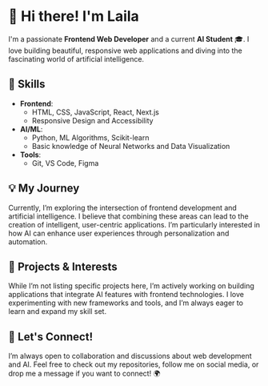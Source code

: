 # 👋 Hi there! I'm Laila

I'm a passionate **Frontend Web Developer** and a current **AI Student** 🎓. I love building beautiful, responsive web applications and diving into the fascinating world of artificial intelligence.

## 🌟 Skills
- **Frontend**: 
  - HTML, CSS, JavaScript, React, Next.js
  - Responsive Design and Accessibility
- **AI/ML**: 
  - Python, ML Algorithms, Scikit-learn
  - Basic knowledge of Neural Networks and Data Visualization
- **Tools**: 
  - Git, VS Code, Figma

## 💡 My Journey
Currently, I’m exploring the intersection of frontend development and artificial intelligence. I believe that combining these areas can lead to the creation of intelligent, user-centric applications. I’m particularly interested in how AI can enhance user experiences through personalization and automation.

## 🚀 Projects & Interests
While I’m not listing specific projects here, I’m actively working on building applications that integrate AI features with frontend technologies. I love experimenting with new frameworks and tools, and I’m always eager to learn and expand my skill set.

## 💬 Let's Connect!
I’m always open to collaboration and discussions about web development and AI. Feel free to check out my repositories, follow me on social media, or drop me a message if you want to connect! 🌍
